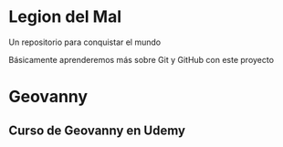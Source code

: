 # Legion del Mal
Un repositorio para conquistar el mundo

Básicamente aprenderemos más sobre Git y GitHub con este proyecto


# Geovanny


## Curso de Geovanny en Udemy
